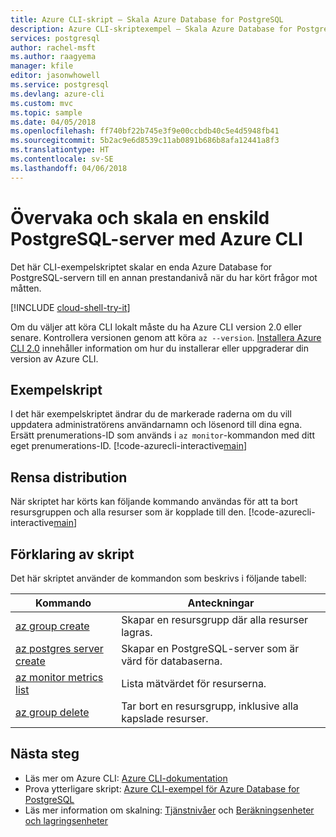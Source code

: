 ```yaml
---
title: Azure CLI-skript – Skala Azure Database for PostgreSQL
description: Azure CLI-skriptexempel – Skala Azure Database for PostgreSQL-servern till en annan prestandanivå när du har kört frågor mot måtten.
services: postgresql
author: rachel-msft
ms.author: raagyema
manager: kfile
editor: jasonwhowell
ms.service: postgresql
ms.devlang: azure-cli
ms.custom: mvc
ms.topic: sample
ms.date: 04/05/2018
ms.openlocfilehash: ff740bf22b745e3f9e00ccbdb40c5e4d5948fb41
ms.sourcegitcommit: 5b2ac9e6d8539c11ab0891b686b8afa12441a8f3
ms.translationtype: HT
ms.contentlocale: sv-SE
ms.lasthandoff: 04/06/2018
---
```

# <a name="monitor-and-scale-a-single-postgresql-server-using-azure-cli"></a>Övervaka och skala en enskild PostgreSQL-server med Azure CLI
Det här CLI-exempelskriptet skalar en enda Azure Database for PostgreSQL-servern till en annan prestandanivå när du har kört frågor mot måtten. 

[!INCLUDE [cloud-shell-try-it](../../../includes/cloud-shell-try-it.md)]

Om du väljer att köra CLI lokalt måste du ha Azure CLI version 2.0 eller senare. Kontrollera versionen genom att köra `az --version`. [Installera Azure CLI 2.0]( /cli/azure/install-azure-cli) innehåller information om hur du installerar eller uppgraderar din version av Azure CLI.

## <a name="sample-script"></a>Exempelskript
I det här exempelskriptet ändrar du de markerade raderna om du vill uppdatera administratörens användarnamn och lösenord till dina egna. Ersätt prenumerations-ID som används i `az monitor`-kommandon med ditt eget prenumerations-ID.
[!code-azurecli-interactive[main](../../../cli_scripts/postgresql/scale-postgresql-server/scale-postgresql-server.sh?highlight=18-19 "Create and scale Azure Database for PostgreSQL.")]

## <a name="clean-up-deployment"></a>Rensa distribution
När skriptet har körts kan följande kommando användas för att ta bort resursgruppen och alla resurser som är kopplade till den. 
[!code-azurecli-interactive[main](../../../cli_scripts/postgresql/scale-postgresql-server/delete-postgresql.sh "Delete the resource group.")]

## <a name="script-explanation"></a>Förklaring av skript
Det här skriptet använder de kommandon som beskrivs i följande tabell:

| **Kommando** | **Anteckningar** |
|---|---|
| [az group create](/cli/azure/group#az_group_create) | Skapar en resursgrupp där alla resurser lagras. |
| [az postgres server create](/cli/azure/postgres/server#az_postgres_server_create) | Skapar en PostgreSQL-server som är värd för databaserna. |
| [az monitor metrics list](/cli/azure/monitor/metrics#az_monitor_metrics_list) | Lista mätvärdet för resurserna. |
| [az group delete](/cli/azure/group#az_group_delete) | Tar bort en resursgrupp, inklusive alla kapslade resurser. |

## <a name="next-steps"></a>Nästa steg
- Läs mer om Azure CLI: [Azure CLI-dokumentation](/cli/azure)
- Prova ytterligare skript: [Azure CLI-exempel för Azure Database for PostgreSQL](../sample-scripts-azure-cli.md)
- Läs mer information om skalning: [Tjänstnivåer](../concepts-service-tiers.md) och [Beräkningsenheter och lagringsenheter](../concepts-compute-unit-and-storage.md)
